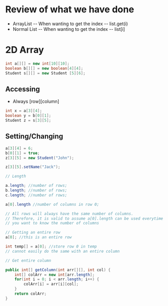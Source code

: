 # Review of what we have done

-  ArrayList
    -- When wanting to get the index
    -- list.get(i)
- Normal List 
    -- When wanting to get the index
    -- list[i]

# 2D Array
```java
int a[][] = new int[10][10];
boolean b[][] = new boolean[4][4];
Student s[][] = new Student [5][6];
```

## Accessing 
- Always [row][column]
```java
int x = a[3][4];
boolean y = b[0][1];
Student z = s[3][5];
```
## Setting/Changing
```java
a[3][4] = 6;
b[0][1] = true;
z[3][5] = new Student("John");

z[3][5].setName("Jack");
```

```java
// Length

a.length; //number of rows;
b.length; //number of rows;
c.length; //number of rows;

a[0].length //number of columns in row 0;

// All rows will always have the same number of columns. 
// Therefore, it is valid to assume a[0].length can be used everytime
// you want to know the number of columns
```

```java
// Getting an entire row
a[0]; //this is an entire row

int temp[] = a[0]; //store row 0 in temp
// cannot easily do the same with an entire column
```

```java
// Get entire column

public int[] getColumn(int arr[][], int col) {
    int[] colArr = new int[arr.length];
    for(int i = 0; i < arr.length; i++) {
        colArr[i] = arr[i][col];
    }
    return colArr;
}
```